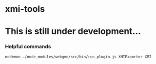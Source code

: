 # xmi-tools
# This is still under development...

### Helpful commands

```
nodemon ./node_modules/webgme/src/bin/run_plugin.js XMIExporter XMI
```
